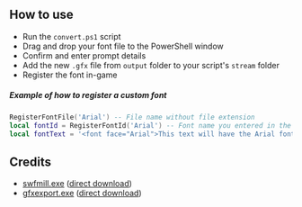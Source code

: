 ## How to use
- Run the `convert.ps1` script
- Drag and drop your font file to the PowerShell window
- Confirm and enter prompt details
- Add the new `.gfx` file from `output` folder to your script's `stream` folder
- Register the font in-game

##### Example of how to register a custom font
```lua
RegisterFontFile('Arial') -- File name without file extension
local fontId = RegisterFontId('Arial') -- Font name you entered in the convert script
local fontText = '<font face="Arial">This text will have the Arial font</font>'
```

## Credits
- [swfmill.exe](https://github.com/djcsdy/swfmill) ([direct download](https://www.swfmill.org/releases/swfmill-0.3.6-win32.zip))
- [gfxexport.exe](https://docs.unrealengine.com/udk/Three/DownloadsPage.html) ([direct download](https://docs.unrealengine.com/udk/Three/rsrc/Three/DownloadsPage/gfxexport.zip))
